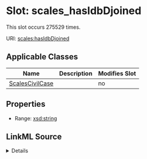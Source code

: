

# Slot: scales_hasIdbDjoined




This slot occurs 275529 times.


URI: [scales:hasIdbDjoined](http://schemas.scales-okn.org/rdf/scales#hasIdbDjoined)



<!-- no inheritance hierarchy -->





## Applicable Classes

| Name | Description | Modifies Slot |
| --- | --- | --- |
| [ScalesCivilCase](../classes/ScalesCivilCase.md) |  |  no  |







## Properties

* Range: [xsd:string](http://www.w3.org/2001/XMLSchema#string)







## LinkML Source

<details>

```yaml
name: scales_hasIdbDjoined
from_schema: okns:scales-kg
rank: 1000
slot_uri: scales:hasIdbDjoined
alias: scales_hasIdbDjoined
domain_of:
- scales_CivilCase
range: string

```
</details>